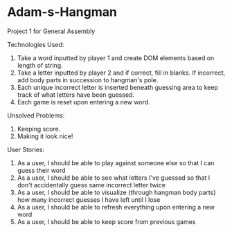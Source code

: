 # Adam-s-Hangman
Project 1 for General Assembly

Technologies Used:
1) Take a word inputted by player 1 and create DOM elements based on length of string.
2) Take a letter inputted by player 2 and if correct, fill in blanks. If incorrect, add body parts in succession to hangman's pole.
3) Each unique incorrect letter is inserted beneath guessing area to keep track of what letters have been guessed.
4) Each game is reset upon entering a new word.

Unsolved Problems:
1) Keeping score.
2) Making it look nice!

User Stories:
1) As a user, I should be able to play against someone else so that I can guess their word
2) As a user, I should be able to see what letters I've guessed so that I don't accidentally guess same incorrect letter twice
3) As a user, I should be able to visualize (through hangman body parts) how many incorrect guesses I have left until I lose
4) As a user, I should be able to refresh everything upon entering a new word
5) As a user, I should be able to keep score from previous games